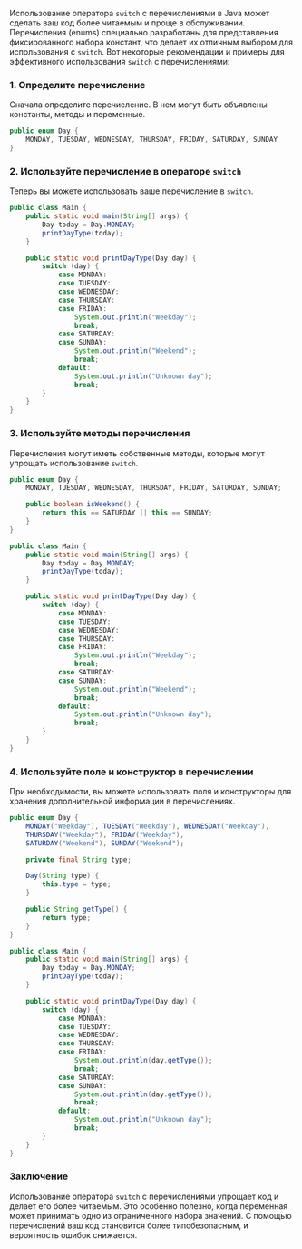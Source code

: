 Использование оператора `switch` с перечислениями в Java может сделать ваш код более читаемым и проще в обслуживании. Перечисления (enums) специально разработаны для представления фиксированного набора констант, что делает их отличным выбором для использования с `switch`. Вот некоторые рекомендации и примеры для эффективного использования `switch` с перечислениями:

### 1. Определите перечисление

Сначала определите перечисление. В нем могут быть объявлены константы, методы и переменные.

```java
public enum Day {
    MONDAY, TUESDAY, WEDNESDAY, THURSDAY, FRIDAY, SATURDAY, SUNDAY
}
```

### 2. Используйте перечисление в операторе `switch`

Теперь вы можете использовать ваше перечисление в `switch`.

```java
public class Main {
    public static void main(String[] args) {
        Day today = Day.MONDAY;
        printDayType(today);
    }

    public static void printDayType(Day day) {
        switch (day) {
            case MONDAY:
            case TUESDAY:
            case WEDNESDAY:
            case THURSDAY:
            case FRIDAY:
                System.out.println("Weekday");
                break;
            case SATURDAY:
            case SUNDAY:
                System.out.println("Weekend");
                break;
            default:
                System.out.println("Unknown day");
                break;
        }
    }
}
```

### 3. Используйте методы перечисления

Перечисления могут иметь собственные методы, которые могут упрощать использование `switch`.

```java
public enum Day {
    MONDAY, TUESDAY, WEDNESDAY, THURSDAY, FRIDAY, SATURDAY, SUNDAY;

    public boolean isWeekend() {
        return this == SATURDAY || this == SUNDAY;
    }
}

public class Main {
    public static void main(String[] args) {
        Day today = Day.MONDAY;
        printDayType(today);
    }

    public static void printDayType(Day day) {
        switch (day) {
            case MONDAY:
            case TUESDAY:
            case WEDNESDAY:
            case THURSDAY:
            case FRIDAY:
                System.out.println("Weekday");
                break;
            case SATURDAY:
            case SUNDAY:
                System.out.println("Weekend");
                break;
            default:
                System.out.println("Unknown day");
                break;
        }
    }
}
```

### 4. Используйте поле и конструктор в перечислении

При необходимости, вы можете использовать поля и конструкторы для хранения дополнительной информации в перечислениях.

```java
public enum Day {
    MONDAY("Weekday"), TUESDAY("Weekday"), WEDNESDAY("Weekday"), 
    THURSDAY("Weekday"), FRIDAY("Weekday"), 
    SATURDAY("Weekend"), SUNDAY("Weekend");

    private final String type;

    Day(String type) {
        this.type = type;
    }

    public String getType() {
        return type;
    }
}

public class Main {
    public static void main(String[] args) {
        Day today = Day.MONDAY;
        printDayType(today);
    }

    public static void printDayType(Day day) {
        switch (day) {
            case MONDAY:
            case TUESDAY:
            case WEDNESDAY:
            case THURSDAY:
            case FRIDAY:
                System.out.println(day.getType());
                break;
            case SATURDAY:
            case SUNDAY:
                System.out.println(day.getType());
                break;
            default:
                System.out.println("Unknown day");
                break;
        }
    }
}
```

### Заключение

Использование оператора `switch` с перечислениями упрощает код и делает его более читаемым. Это особенно полезно, когда переменная может принимать одно из ограниченного набора значений. С помощью перечислений ваш код становится более типобезопасным, и вероятность ошибок снижается.